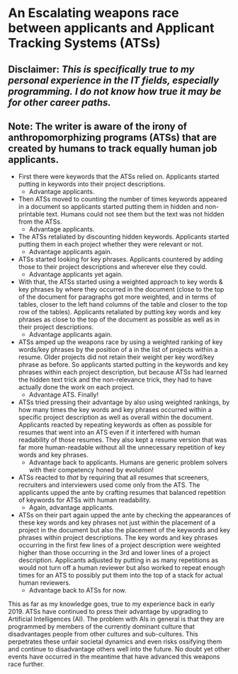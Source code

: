 # An Escalating weapons race between applicants and Applicant Tracking Systems (ATSs)

## Disclaimer: *This is specifically true to my personal experience in the IT fields, especially programming.* *I do not know* *how true it may be for other career paths.*
## **Note:** The writer is aware of the irony of anthropomorphizing programs (ATSs) that are created by humans to track equally human job applicants.

- First there were keywords that the ATSs relied on. Applicants started putting in keywords into their project descriptions. 
  - Advantage applicants.
- Then ATSs moved to counting the number of times keywords appeared in a document so applicants started putting them in hidden and non-printable text. Humans could not see them but the text was not hidden from the ATSs. 
  - Advantage applicants.
- The ATSs retaliated by discounting hidden keywords.  Applicants started putting them in each project whether they were relevant or not. 
  - Advantage applicants again.
- ATSs started looking for key phrases. Applicants countered by adding those to their project descriptions and wherever else they could. 
  - Advantage applicants yet again.
- With that, the ATSs started using a weighted approach to key words & key phrases by where they occurred in the document (close to the top of the document for paragraphs got more weighted, and in terms of tables, closer to the left hand columns of the table and closer to the top row of the tables). Applicants retaliated by putting key words and key phrases as close to the top of the document as possible as well as in their project descriptions. 
  - Advantage applicants again.
- ATSs amped up the weapons race by using a weighted ranking of key words/key phrases by the position of a in the list of projects within a resume. Older projects did not retain their weight per key word/key phrase as before. So applicants started putting in the keywords and key phrases within each project description, but because ATSs had learned the hidden text trick and the non-relevance trick, they had to have actually done the work on each project. 
  - Advantage ATS. Finally!
- ATSs tried pressing their advantage by also using weighted rankings, by how many times the key words and key phrases occurred within a specific project description as well as overall within the document. Applicants reacted by repeating keywords as often as possible for resumes that went into an ATS even if it interfered with human readability of those resumes. They also kept a resume version that was far more human-readable without all the unnecessary repetition of key words and key phrases. 
  - Advantage back to applicants. Humans are generic problem solvers with their competency honed by evolution!
- ATSs reacted to *that* by requiring that all resumes that screeners, recruiters and interviewers used come only from the ATS. The applicants upped the ante by crafting resumes that balanced repetition of keywords for ATSs with human readability. 
  - Again, advantage applicants.
- ATSs on their part again upped the ante by checking the appearances of these key words and key phrases not just within the placement of a project in the document but also the placement of the keywords and key phrases within project descriptions. The key words and key phrases occurring in the first few lines of a project description were weighted higher than those occurring in the 3rd and lower lines of a project description. Applicants adjusted by putting in as many repetitions as would not turn off a human reviewer but also worked to repeat enough times for an ATS to possibly put them into the top of a stack for actual human reviewers. 
  - Advantage back to ATSs for now.

This as far as my knowledge goes, true to my experience back in early 2019. ATSs have continued to press their advantage by upgrading to Artificial Intelligences (AI). The problem with AIs in general is that they are programmed by members of the currently dominant culture that disadvantages people from other cultures and sub-cultures. This perpetrates these unfair societal dynamics and even risks ossifying them and continue to disadvantage others well into the future. No doubt yet other events have occurred in the meantime that have advanced this weapons race further.
